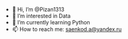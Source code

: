 - 👋 Hi, I’m @Pizan1313
- 👀 I’m interested in Data
- 🌱 I’m currently learning Python
- 📫 How to reach me: saenkod.a@yandex.ru

<!---
Pizan1313/Pizan1313 is a ✨ special ✨ repository because its `README.md` (this file) appears on your GitHub profile.
You can click the Preview link to take a look at your changes.
--->
